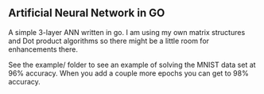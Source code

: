 ## Artificial Neural Network in GO

A simple 3-layer ANN written in go.
I am using my own matrix structures and Dot product algorithms so there might be a little room for enhancements there.

See the example/ folder to see an example of solving the MNIST data set at 96% accuracy.
When you add a couple more epochs you can get to 98% accuracy.
